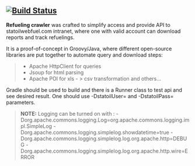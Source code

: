 [![Build Status](https://travis-ci.org/plavreshin/refueling-crawler.png?branch=master)](https://travis-ci.org/plavreshin/refueling-crawler)
---------

**Refueling crawler** was crafted to simplify access and provide API to statoilwebfuel.com intranet, where one with valid account can download reports and track refuelings. 

It is a proof-of-concept in Groovy/Java, where different open-source libraries are put together to automate query and download steps:
> - Apache HttpClient for queries 
> - Jsoup for html parsing
> - Apache POI for xls - > csv transformation 
> and others...

Gradle should be used to build and there is a Runner class to test api and see desired result. One should use -DstatoilUser= and -DstatoilPass= parameters.

> **NOTE:** Logging can be turned on with :
-Dorg.apache.commons.logging.Log=org.apache.commons.logging.impl.SimpleLog -Dorg.apache.commons.logging.simplelog.showdatetime=true -Dorg.apache.commons.logging.simplelog.log.org.apache.http=DEBUG -Dorg.apache.commons.logging.simplelog.log.org.apache.http.wire=ERROR
